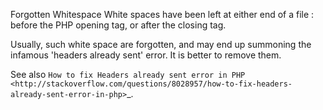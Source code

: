 Forgotten Whitespace
White spaces have been left at either end of a file : before the PHP opening tag, or after the closing tag. 

Usually, such white space are forgotten, and may end up summoning the infamous 'headers already sent' error. It is better to remove them. 

<?php
    // This script has no forgotten whitespace, not at the beginning
    function foo() {}

    // This script has no forgotten whitespace, not at the end
?>

See also `How to fix Headers already sent error in PHP <http://stackoverflow.com/questions/8028957/how-to-fix-headers-already-sent-error-in-php>`_.
